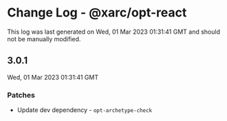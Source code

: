 # Change Log - @xarc/opt-react

This log was last generated on Wed, 01 Mar 2023 01:31:41 GMT and should not be manually modified.

## 3.0.1
Wed, 01 Mar 2023 01:31:41 GMT

### Patches

- Update dev dependency - `opt-archetype-check`

